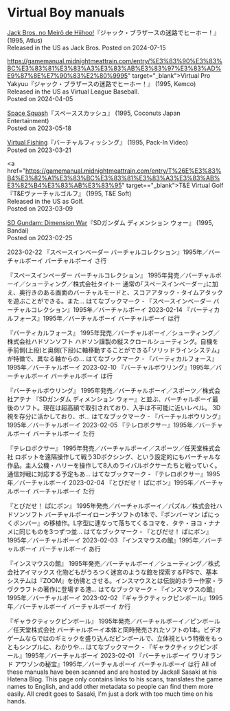 # Virtual Boy manuals

<a href="https://gamemanual.midnightmeattrain.com/entry/%E3%82%B8%E3%83%A3%E3%83%83%E3%82%AF%E3%83%BB%E3%83%96%E3%83%A9%E3%82%B6%E3%83%BC%E3%82%B9%E3%81%AE%E8%BF%B7%E8%B7%AF%E3%81%A7%E3%83%92%E3%83%BC%E3%83%9B%E3%83%BC%EF%BC%81" target="_blank">Jack Bros. no Meirô de Hiihoo!</a>『ジャック・ブラザースの迷路でヒーホー！』(1995, Atlus)  
Released in the US as Jack Bros.
Posted on 2024-07-15

https://gamemanual.midnightmeattrain.com/entry/%E3%83%90%E3%83%BC%E3%83%81%E3%83%A3%E3%83%AB%E3%83%97%E3%83%AD%E9%87%8E%E7%90%83%E2%80%9995" target="_blank">Virtual Pro Yakyuu</a>『ジャック・ブラザースの迷路でヒーホー！』 (1995, Kemco)  
Released in the US as Virtual League Baseball.  
Posted on 2024-04-05

<a href="https://gamemanual.midnightmeattrain.com/entry/%E3%82%B9%E3%83%9A%E3%83%BC%E3%82%B9%E3%82%B9%E3%82%AB%E3%83%83%E3%82%B7%E3%83%A5" target="_blank">Space Squash</a>『スペーススカッシュ』 (1995, Coconuts Japan Entertainment)  
Posted on 2023-05-18

<a href="https://gamemanual.midnightmeattrain.com/entry/%E3%83%90%E3%83%BC%E3%83%81%E3%83%A3%E3%83%AB%E3%83%95%E3%82%A3%E3%83%83%E3%82%B7%E3%83%B3%E3%82%B0" target="_blank">Virtual Fishing</a>『バーチャルフィッシング』 (1995, Pack-In Video)  
Posted on 2023-03-21

<a href="https://gamemanual.midnightmeattrain.com/entry/T%26E%E3%83%B4%E3%82%A1%E3%83%BC%E3%83%81%E3%83%A3%E3%83%AB%E3%82%B4%E3%83%AB%E3%83%95" target=="_blank">T&E Virtual Golf</a>『T&Eヴァーチャルゴルフ』 (1995, T&E Soft)  
Released in the US as Golf.  
Posted on 2023-03-09

<a href="https://gamemanual.midnightmeattrain.com/entry/SD%E3%82%AC%E3%83%B3%E3%83%80%E3%83%A0_%E3%83%87%E3%82%A3%E3%83%A1%E3%83%B3%E3%82%B7%E3%83%A7%E3%83%B3_%E3%82%A6%E3%82%A9%E3%83%BC" target="_blank">SD Gundam: Dimension War</a>『SDガンダム ディメンション ウォー』 (1995, Bandai)  
Posted on 2023-02-25

2023-02-22
『スペースインベーダー バーチャルコレクション』1995年／バーチャルボーイ
バーチャルボーイ さ行

『スペースインベーダー バーチャルコレクション』 1995年発売／バーチャルボーイ／シューティング／株式会社タイトー 通常の｢スペースインベーダー｣に加え、奥行きのある画面のバーチャルモードと、スコアアタック・タイムアタックを遊ぶことができる。また…
はてなブックマーク - 『スペースインベーダー バーチャルコレクション』1995年／バーチャルボーイ
2023-02-14
『バーティカルフォース』1995年／バーチャルボーイ
バーチャルボーイ は行

『バーティカルフォース』 1995年発売／バーチャルボーイ／シューティング／株式会社ハドソンソフト ハドソン謹製の縦スクロールシューティング。自機を手前側(上段)と奥側(下段)に軸移動することができる｢ソリッドラインシステム｣が特徴で、異なる軸からの…
はてなブックマーク - 『バーティカルフォース』1995年／バーチャルボーイ
2023-02-10
『バーチャルボウリング』1995年／バーチャルボーイ
バーチャルボーイ は行

『バーチャルボウリング』 1995年発売／バーチャルボーイ／スポーツ／株式会社アテナ 『SDガンダム ディメンション ウォー』と並ぶ、バーチャルボーイ最後のソフト。現在は超高額で取引されており、入手は不可能に近いレベル。 3D視を存分に活かしており、ボ…
はてなブックマーク - 『バーチャルボウリング』1995年／バーチャルボーイ
2023-02-05
『テレロボクサー』1995年／バーチャルボーイ
バーチャルボーイ た行

『テレロボクサー』 1995年発売／バーチャルボーイ／スポーツ／任天堂株式会社 ロボットを遠隔操作して戦う3Dボクシング、という設定的にもバーチャルな作品。主人公機・ハリーを操作して8人のライバルボクサーたちと戦っていく。通信対戦に対応する予定もあ…
はてなブックマーク - 『テレロボクサー』1995年／バーチャルボーイ
2023-02-04
『とびだせ！ ぱにボン』1995年／バーチャルボーイ
バーチャルボーイ た行

『とびだせ！ ぱにボン』 1995年発売／バーチャルボーイ／パズル／株式会社ハドソンソフト バーチャルボーイローンチソフトの1本で、『ボンバーマン ぱにっくボンバー』の移植作。L字型に連なって落ちてくるコマを、タテ・ヨコ・ナナメに同じものを3つずつ並…
はてなブックマーク - 『とびだせ！ ぱにボン』1995年／バーチャルボーイ
2023-02-03
『インスマウスの館』1995年／バーチャルボーイ
バーチャルボーイ あ行

『インスマウスの館』 1995年発売／バーチャルボーイ／シューティング／株式会社アイマックス 化物どもがうろつく迷宮のような館を探索するFPSで、基本システムは『ZOOM』を彷彿とさせる。インスマウスとは伝説的ホラー作家・ラヴクラフトの著作に登場する港…
はてなブックマーク - 『インスマウスの館』1995年／バーチャルボーイ
2023-02-02
『ギャラクティックピンボール』1995年／バーチャルボーイ
バーチャルボーイ か行

『ギャラクティックピンボール』 1995年発売／バーチャルボーイ／ピンボール／任天堂株式会社 バーチャルボーイ本体と同時発売されたソフトの1本。ビデオゲームならではのギミックを盛り込んだピンボールで、立体視という特徴をもっともシンプルに、わかりや…
はてなブックマーク - 『ギャラクティックピンボール』1995年／バーチャルボーイ
2023-02-01
『バーチャルボーイ ワリオランド アワゾンの秘宝』1995年／バーチャルボーイ
バーチャルボーイ は行 
All of these manuals have been scanned and are hosted by Jackall Sasaki at his Hatena Blog. This page only contains links to his scans, translates the game names to English, and add other metadata so people can find them more easily. All credit goes to Sasaki, I'm just a dork with too much time on his hands.